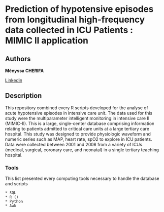# Prediction of hypotensive episodes from longitudinal high-frequency data collected in ICU Patients : MIMIC II application

## Authors

**Ményssa CHERIFA** 

[Linkedin](https://www.linkedin.com/in/menyssacherifa/) 

## Description
This repository combined every R scripts developed for the analyse of 
acute hypotensive episodes in intensive care unit. 
The data used for this study were the multiparameter intelligent monitoring in intensive care II (MIMIC-II). This is a large, single-center database comprising information relating to patients admitted to critical care units at a large tertiary care hospital. This study was designed to provide physiologic waveform and numeric series such as MAP, heart rate, spO2 to explore in ICU patients. Data were collected between 2001 and 2008 from a variety of ICUs (medical, surgical, coronary care, and neonatal) in a single tertiary teaching hospital. 

### Tools
This list presented every computing tools necessary to handle the database and scripts
``` 
* SQL 
* R ()
* Python 
* Awk 
```
